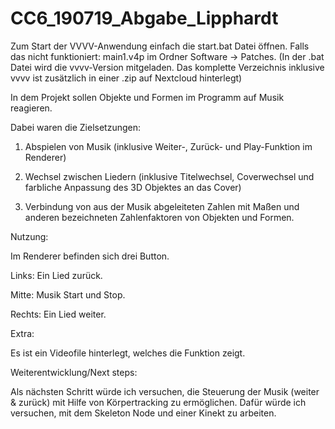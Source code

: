 # CC6_190719_Abgabe_Lipphardt

Zum Start der VVVV-Anwendung einfach die start.bat Datei öffnen. Falls das nicht funktioniert: main1.v4p im Ordner Software -> Patches. 
(In der .bat Datei wird die vvvv-Version mitgeladen. Das komplette Verzeichnis inklusive vvvv ist zusätzlich in einer .zip auf Nextcloud hinterlegt)

In dem Projekt sollen Objekte und Formen im Programm auf Musik reagieren.

Dabei waren die Zielsetzungen:

1. Abspielen von Musik (inklusive Weiter-, Zurück- und Play-Funktion im Renderer)

2. Wechsel zwischen Liedern (inklusive Titelwechsel, Coverwechsel und farbliche Anpassung des 3D Objektes an das Cover)

3. Verbindung von aus der Musik abgeleiteten Zahlen mit Maßen und anderen bezeichneten Zahlenfaktoren von Objekten und Formen.

Nutzung:

Im Renderer befinden sich drei Button.

Links: Ein Lied zurück.

Mitte: Musik Start und Stop.

Rechts: Ein Lied weiter.

Extra:

Es ist ein Videofile hinterlegt, welches die Funktion zeigt.

Weiterentwicklung/Next steps:

Als nächsten Schritt würde ich versuchen, die Steuerung der Musik (weiter & zurück) mit Hilfe von Körpertracking zu ermöglichen. Dafür würde ich versuchen, mit dem Skeleton Node und einer Kinekt zu arbeiten.
